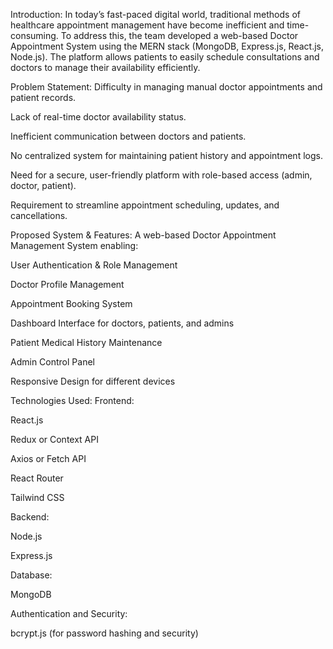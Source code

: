Introduction:
In today’s fast-paced digital world, traditional methods of healthcare appointment management have become inefficient and time-consuming. To address this, the team developed a web-based Doctor Appointment System using the MERN stack (MongoDB, Express.js, React.js, Node.js).
The platform allows patients to easily schedule consultations and doctors to manage their availability efficiently.

Problem Statement:
Difficulty in managing manual doctor appointments and patient records.

Lack of real-time doctor availability status.

Inefficient communication between doctors and patients.

No centralized system for maintaining patient history and appointment logs.

Need for a secure, user-friendly platform with role-based access (admin, doctor, patient).

Requirement to streamline appointment scheduling, updates, and cancellations.

Proposed System & Features:
A web-based Doctor Appointment Management System enabling:

User Authentication & Role Management

Doctor Profile Management

Appointment Booking System

Dashboard Interface for doctors, patients, and admins

Patient Medical History Maintenance

Admin Control Panel

Responsive Design for different devices

Technologies Used:
Frontend:

React.js

Redux or Context API

Axios or Fetch API

React Router

Tailwind CSS

Backend:

Node.js

Express.js

Database:

MongoDB

Authentication and Security:

bcrypt.js (for password hashing and security)
